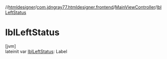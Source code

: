 //[htmldesigner](../../../index.md)/[com.jdngray77.htmldesigner.frontend](../index.md)/[MainViewController](index.md)/[lblLeftStatus](lbl-left-status.md)

# lblLeftStatus

[jvm]\
lateinit var [lblLeftStatus](lbl-left-status.md): Label
